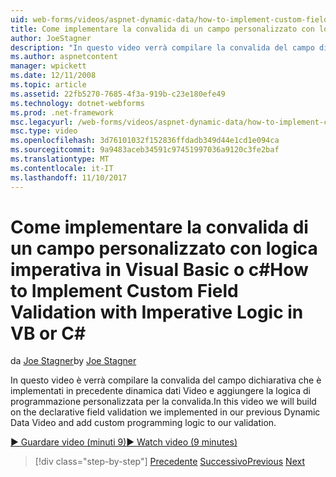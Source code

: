 ```yaml
---
uid: web-forms/videos/aspnet-dynamic-data/how-to-implement-custom-field-validation-with-imperative-logic-in-vb-or-c
title: Come implementare la convalida di un campo personalizzato con logica imperativa in Visual Basic o c# | Documenti Microsoft
author: JoeStagner
description: "In questo video verrà compilare la convalida del campo dichiarativa che è implementati in precedente dinamica dati Video e aggiungere la logica di programmazione personalizzata per il nostro val..."
ms.author: aspnetcontent
manager: wpickett
ms.date: 12/11/2008
ms.topic: article
ms.assetid: 22fb5270-7685-4f3a-919b-c23e180efe49
ms.technology: dotnet-webforms
ms.prod: .net-framework
msc.legacyurl: /web-forms/videos/aspnet-dynamic-data/how-to-implement-custom-field-validation-with-imperative-logic-in-vb-or-c
msc.type: video
ms.openlocfilehash: 3d76101032f152836ffdadb349d44e1cd1e094ca
ms.sourcegitcommit: 9a9483aceb34591c97451997036a9120c3fe2baf
ms.translationtype: MT
ms.contentlocale: it-IT
ms.lasthandoff: 11/10/2017
---
```

<a name="how-to-implement-custom-field-validation-with-imperative-logic-in-vb-or-c"></a><span data-ttu-id="11e69-103">Come implementare la convalida di un campo personalizzato con logica imperativa in Visual Basic o c#</span><span class="sxs-lookup"><span data-stu-id="11e69-103">How to Implement Custom Field Validation with Imperative Logic in VB or C#</span></span>
====================
<span data-ttu-id="11e69-104">da [Joe Stagner](https://github.com/JoeStagner)</span><span class="sxs-lookup"><span data-stu-id="11e69-104">by [Joe Stagner](https://github.com/JoeStagner)</span></span>

<span data-ttu-id="11e69-105">In questo video è verrà compilare la convalida del campo dichiarativa che è implementati in precedente dinamica dati Video e aggiungere la logica di programmazione personalizzata per la convalida.</span><span class="sxs-lookup"><span data-stu-id="11e69-105">In this video we will build on the declarative field validation we implemented in our previous Dynamic Data Video and add custom programming logic to our validation.</span></span>

[<span data-ttu-id="11e69-106">&#9654; Guardare video (minuti 9)</span><span class="sxs-lookup"><span data-stu-id="11e69-106">&#9654; Watch video (9 minutes)</span></span>](https://channel9.msdn.com/Blogs/ASP-NET-Site-Videos/how-to-implement-custom-field-validation-with-imperative-logic-in-vb-or-c)

>[!div class="step-by-step"]
<span data-ttu-id="11e69-107">[Precedente](how-to-use-attribute-validation-in-aspnet-dynamic-data-applications.md)
[Successivo](how-to-remove-columns-from-your-dynamicdata-data-grids.md)</span><span class="sxs-lookup"><span data-stu-id="11e69-107">[Previous](how-to-use-attribute-validation-in-aspnet-dynamic-data-applications.md)
[Next](how-to-remove-columns-from-your-dynamicdata-data-grids.md)</span></span>
